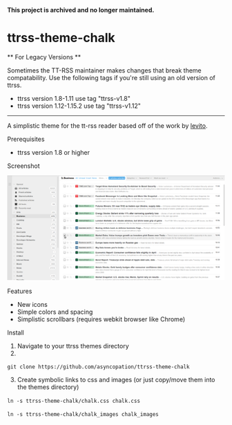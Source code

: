 **This project is archived and no longer maintained.**


ttrss-theme-chalk 
================= 

** For Legacy Versions **

Sometimes the TT-RSS maintainer makes changes that break theme compatability.  Use the following tags if you're still using an old version of ttrss.

* ttrss version 1.8-1.11 use tag "ttrss-v1.8"
* ttrss version 1.12-1.15.2 use tag "ttrss-v1.12"

---------------------

A simplistic theme for the tt-rss reader based off of the work by [levito](https://github.com/levito/tt-rss-feedly-theme). 

Prerequisites

* ttrss version 1.8 or higher

Screenshot

![screenshot](screenshot/theme-ss.png)

Features

* New icons 
* Simple colors and spacing 
* Simplistic scrollbars (requires webkit browser like Chrome) 
 
Install 

1. Navigate to your ttrss themes directory
2. 
```
git clone https://github.com/asyncopation/ttrss-theme-chalk
```
3. Create symbolic links to css and images (or just copy/move them into the themes directory)

 ```ln -s ttrss-theme-chalk/chalk.css chalk.css```

 ```ln -s ttrss-theme-chalk/chalk_images chalk_images```
